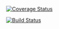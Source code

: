 [![Coverage Status](https://coveralls.io/repos/github/ShubhangKrishna/c4cs-f18-rpn/badge.svg)](https://coveralls.io/github/ShubhangKrishna/c4cs-f18-rpn)

[![Build Status](https://travis-ci.com/ShubhangKrishna/c4cs-f18-rpn.svg?branch=master)](https://travis-ci.com/ShubhangKrishna/c4cs-f18-rpn)
